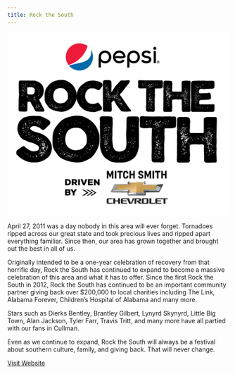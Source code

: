 ```yaml
---
title: Rock the South
---
```


<img class="reduce" src="assets/img/work/proj-4/logo.jpg">

April 27, 2011 was a day nobody in this area will ever forget. Tornadoes ripped across our great state and took precious lives and ripped apart everything familiar. Since then, our area has grown together and brought out the best in all of us.

Originally intended to be a one-year celebration of recovery from that horrific day, Rock the South has continued to expand to become a massive celebration of this area and what it has to offer. Since the first Rock the South in 2012, Rock the South has continued to be an important community partner giving back over $200,000 to local charities including The Link, Alabama Forever, Children’s Hospital of Alabama and many more.

Stars such as Dierks Bentley, Brantley Gilbert, Lynyrd Skynyrd, Little Big Town, Alan Jackson, Tyler Farr, Travis Tritt, and many more have all partied with our fans in Cullman.

Even as we continue to expand, Rock the South will always be a festival about southern culture, family, and giving back. That will never change.

<a class="button" href="http://www.rockthesouth.com" target="_blank">Visit Website</a>
